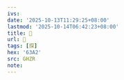 ```yaml
---
ivs:
date: '2025-10-13T11:29:25+08:00'
lastmod: '2025-10-14T06:42:23+08:00'
title: 󰡜
url: 󰡜
tags: [探]
hex: '63A2'
src: GHZR
note:
---
```

